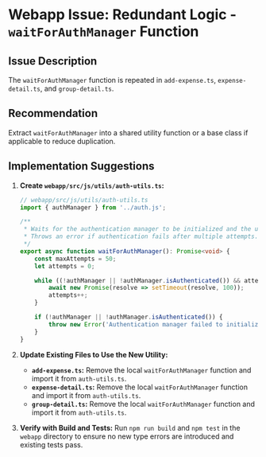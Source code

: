 # Webapp Issue: Redundant Logic - `waitForAuthManager` Function

## Issue Description

The `waitForAuthManager` function is repeated in `add-expense.ts`, `expense-detail.ts`, and `group-detail.ts`.

## Recommendation

Extract `waitForAuthManager` into a shared utility function or a base class if applicable to reduce duplication.

## Implementation Suggestions

1.  **Create `webapp/src/js/utils/auth-utils.ts`:**

    ```typescript
    // webapp/src/js/utils/auth-utils.ts
    import { authManager } from '../auth.js';

    /**
     * Waits for the authentication manager to be initialized and the user to be authenticated.
     * Throws an error if authentication fails after multiple attempts.
     */
    export async function waitForAuthManager(): Promise<void> {
        const maxAttempts = 50;
        let attempts = 0;

        while ((!authManager || !authManager.isAuthenticated()) && attempts < maxAttempts) {
            await new Promise(resolve => setTimeout(resolve, 100));
            attempts++;
        }

        if (!authManager || !authManager.isAuthenticated()) {
            throw new Error('Authentication manager failed to initialize or user not authenticated');
        }
    }
    ```

2.  **Update Existing Files to Use the New Utility:**
    *   **`add-expense.ts`:** Remove the local `waitForAuthManager` function and import it from `auth-utils.ts`.
    *   **`expense-detail.ts`:** Remove the local `waitForAuthManager` function and import it from `auth-utils.ts`.
    *   **`group-detail.ts`:** Remove the local `waitForAuthManager` function and import it from `auth-utils.ts`.

3.  **Verify with Build and Tests:**
    Run `npm run build` and `npm test` in the `webapp` directory to ensure no new type errors are introduced and existing tests pass.
